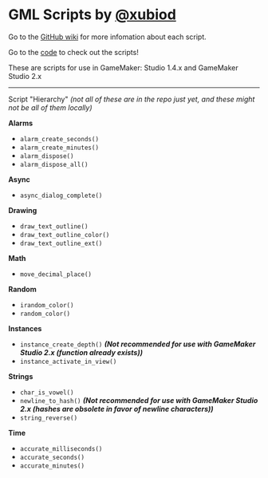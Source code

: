 # GML Scripts by [@xubiod](https://twitter.com/Xubiod)

 Go to the [GitHub wiki](https://github.com/xubiod/gml-scripts/wiki) for more infomation about each script.

 Go to the [code](https://github.com/xubiod/gml-scripts) to check out the scripts!

These are scripts for use in GameMaker: Studio 1.4.x and GameMaker Studio 2.x

---

Script "Hierarchy"
*(not all of these are in the repo just yet, and these might not be all of them locally)*

**Alarms**
 * `alarm_create_seconds()`
 * `alarm_create_minutes()`
 * `alarm_dispose()`
 * `alarm_dispose_all()`
 
**Async**
 * `async_dialog_complete()`
 
**Drawing**
 * `draw_text_outline()`
 * `draw_text_outline_color()`
 * `draw_text_outline_ext()`
 
**Math**
 * `move_decimal_place()`

**Random**
 * `irandom_color()`
 * `random_color()`

**Instances**
 * `instance_create_depth()` **_(Not recommended for use with GameMaker Studio 2.x (function already exists))_**
 * `instance_activate_in_view()`
 
**Strings**
 * `char_is_vowel()`
 * `newline_to_hash()` **_(Not recommended for use with GameMaker Studio 2.x (hashes are obsolete in favor of newline characters))_**
 * `string_reverse()`

**Time**
 * `accurate_milliseconds()`
 * `accurate_seconds()`
 * `accurate_minutes()`
